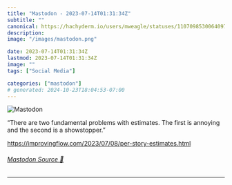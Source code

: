 ```yaml
---
title: "Mastodon - 2023-07-14T01:31:34Z"
subtitle: ""
canonical: https://hachyderm.io/users/mweagle/statuses/110709853006409748
description:
image: "/images/mastodon.png"

date: 2023-07-14T01:31:34Z
lastmod: 2023-07-14T01:31:34Z
image: ""
tags: ["Social Media"]

categories: ["mastodon"]
# generated: 2024-10-23T18:04:53-07:00
---
```

![Mastodon](/images/mastodon.png)

<p>“There are two fundamental problems with estimates. The first is annoying and the second is a showstopper.”</p><p><a href="https://improvingflow.com/2023/07/08/per-story-estimates.html" target="_blank" rel="nofollow noopener noreferrer" translate="no"><span class="invisible">https://</span><span class="ellipsis">improvingflow.com/2023/07/08/p</span><span class="invisible">er-story-estimates.html</span></a></p>


###### [Mastodon Source 🐘](https://hachyderm.io/@mweagle/110709853006409748)

___
